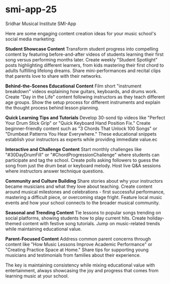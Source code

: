 # smi-app-25
Sridhar Musical Institute
SMI-App

Here are some engaging content creation ideas for your music school's social media marketing:

**Student Showcase Content**
Transform student progress into compelling content by featuring before-and-after videos of students learning their first song versus performing months later. Create weekly "Student Spotlight" posts highlighting different learners, from kids mastering their first chord to adults fulfilling lifelong dreams. Share mini-performances and recital clips that parents love to share with their networks.

**Behind-the-Scenes Educational Content**
Film short "instrument breakdown" videos explaining how guitars, keyboards, and drums work. Create "Day in the Life" content following instructors as they teach different age groups. Show the setup process for different instruments and explain the thought process behind lesson planning.

**Quick Learning Tips and Tutorials**
Develop 30-sond tip videos like "Perfect Your Drum Stick Grip" or "Quick Keyboard Hand Position Fix." Create beginner-friendly content such as "3 Chords That Unlock 100 Songs" or "Drumbeat Patterns You Hear Everywhere." These educational snippets establish your instructors as experts while providing immediate value.ec

**Interactive and Challenge Content**
Start monthly challenges like "#30DayDrumFill" or "#ChordProgressionChallenge" where students can participate and tag the school. Create polls asking followers to guess the song from just the drum beat or keyboard melody. Host live Q&A sessions where instructors answer technique questions.

**Community and Culture Building**
Share stories about why your instructors became musicians and what they love about teaching. Create content around musical milestones and celebrations - first successful performance, mastering a difficult piece, or overcoming stage fright. Feature local music events and how your school connects to the broader musical community.

**Seasonal and Trending Content**
Tie lessons to popular songs trending on social platforms, showing students how to play current hits. Create holiday-themed content with festive song tutorials. Jump on music-related trends while maintaining educational value.

**Parent-Focused Content**
Address common parent concerns through content like "How Music Lessons Improve Academic Performance" or "Creating Practice Space at Home." Share tips for supporting young musicians and testimonials from families about their experience.

The key is maintaining consistency while mixing educational value with entertainment, always showcasing the joy and progress that comes from learning music at your school.